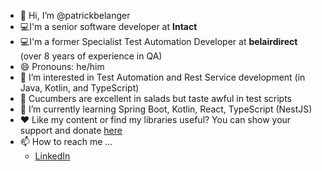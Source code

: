 - 👋 Hi, I’m @patrickbelanger
- 💻I'm a senior software developer at **Intact**
- 💻I'm a former Specialist Test Automation Developer at **belairdirect** (over 8 years of experience in QA) 
- 😄 Pronouns: he/him
- 👀 I’m interested in Test Automation and Rest Service development (in Java, Kotlin, and TypeScript)
- 🥒 Cucumbers are excellent in salads but taste awful in test scripts
- 🌱 I’m currently learning Spring Boot, Kotlin, React, TypeScript (NestJS)
- ❤ Like my content or find my libraries useful? You can show your support and donate [here](https://paypal.me/pbelanger81)
- 📫 How to reach me ...
    - [LinkedIn](https://www.linkedin.com/in/patrick-b-a6b6a618/)

<!---
patrickbelanger/patrickbelanger is a ✨ special ✨ repository because its `README.md` (this file) appears on your GitHub profile.
You can click the Preview link to take a look at your changes.
--->
